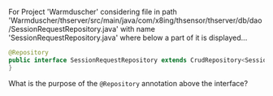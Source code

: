 For Project 'Warmduscher' considering file in path 'Warmduscher/thserver/src/main/java/com/x8ing/thsensor/thserver/db/dao/SessionRequestRepository.java' with name 'SessionRequestRepository.java' where below a part of it is displayed... 

```java
@Repository
public interface SessionRequestRepository extends CrudRepository<SessionRequest, String> {
}
```

What is the purpose of the `@Repository` annotation above the interface?